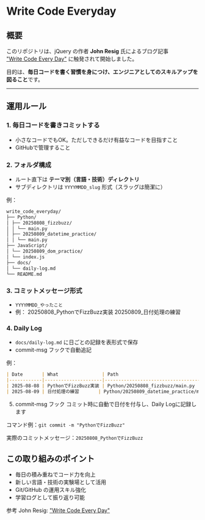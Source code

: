 # Write Code Everyday

## 概要
このリポジトリは、jQuery の作者 **John Resig** 氏によるブログ記事  
["Write Code Every Day"](https://johnresig.com/blog/write-code-every-day/) に触発されて開始しました。

目的は、**毎日コードを書く習慣を身につけ、エンジニアとしてのスキルアップを図ること**です。

---

## 運用ルール

### 1. 毎日コードを書きコミットする
- 小さなコードでもOK。ただしできるだけ有益なコードを目指すこと
- GitHubで管理すること

### 2. フォルダ構成
- ルート直下は **テーマ別（言語・技術）ディレクトリ**
- サブディレクトリは `YYYYMMDD_slug` 形式（スラッグは簡潔に）

例：
```markdown
write_code_everyday/
├── Python/
│ ├── 20250808_fizzbuzz/
│ │ └── main.py
│ ├── 20250809_datetime_practice/
│ │ └── main.py
├── JavaScript/
│ └── 20250809_dom_practice/
│ └── index.js
├── docs/
│ └── daily-log.md
└── README.md
```

### 3. コミットメッセージ形式
- `YYYYMMDD_やったこと`
- 例：
20250808_PythonでFizzBuzz実装
20250809_日付処理の練習

### 4. Daily Log
- `docs/daily-log.md` に日ごとの記録を表形式で保存
- commit-msg フックで自動追記

例：
```markdown
| Date       | What                | Path                                      | Tags         |
|------------|---------------------|-------------------------------------------|--------------|
| 2025-08-08 | PythonでFizzBuzz実装 | Python/20250808_fizzbuzz/main.py           | python, kata |
| 2025-08-09 | 日付処理の練習       | Python/20250809_datetime_practice/main.py  | datetime     |
```

5. commit-msg フック
コミット時に自動で日付を付与し、Daily Logに記録します

コマンド例：`
git commit -m "PythonでFizzBuzz"
`

実際のコミットメッセージ：`
20250808_PythonでFizzBuzz
`

## この取り組みのポイント
- 毎日の積み重ねでコード力を向上
- 新しい言語・技術の実験場として活用
- Git/GitHub の運用スキル強化
- 学習ログとして振り返り可能

参考
John Resig: ["Write Code Every Day"](https://johnresig.com/blog/write-code-every-day/) 